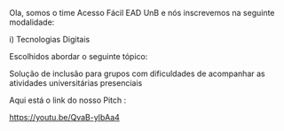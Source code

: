 Ola, somos o time Acesso Fácil EAD UnB e nós inscrevemos na seguinte modalidade: 

i) Tecnologias Digitais

Escolhidos abordar o seguinte tópico:

Solução de inclusão para grupos com dificuldades de acompanhar as atividades universitárias presenciais

Aqui está o link do nosso Pitch : 

https://youtu.be/QvaB-yIbAa4



